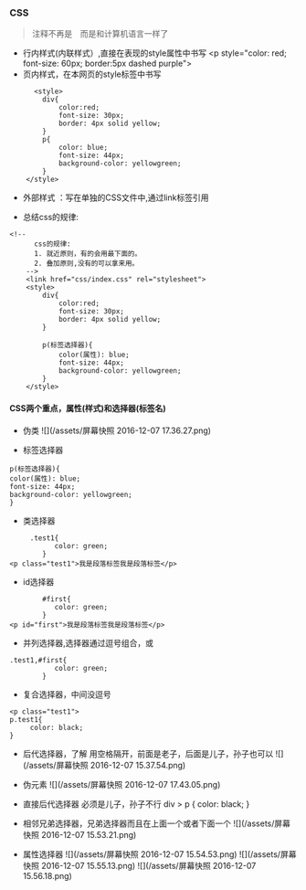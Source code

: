 ### CSS
> 注释不再是　<!-- 一段注释 -->而是和计算机语言一样了

- 行内样式(内联样式）,直接在表现的style属性中书写
  &lt;p style="color: red; font-size: 60px; border:5px dashed purple"&gt;
- 页内样式，在本网页的style标签中书写
```
      <style>
        div{
            color:red;
            font-size: 30px;
            border: 4px solid yellow;
        }
        p{
            color: blue;
            font-size: 44px;
            background-color: yellowgreen;
        }
    </style>
```
- 外部样式 ：写在单独的CSS文件中,通过link标签引用
<head>
<!--引用外部的样式-->
<link rel="stylesheet" href="css/index.css">
</head>

- 总结css的规律:
```
<!--
      css的规律:
      1. 就近原则，有的会用最下面的。
      2. 叠加原则,没有的可以拿来用。
    -->
    <link href="css/index.css" rel="stylesheet">
    <style>
        div{
            color:red;
            font-size: 30px;
            border: 4px solid yellow;
        }

        p(标签选择器){
            color(属性): blue;
            font-size: 44px;
            background-color: yellowgreen;
        }
    </style>
```
#### CSS两个重点，属性(样式)和选择器(标签名)
- 伪类
![](/assets/屏幕快照 2016-12-07 17.36.27.png)

- 标签选择器
```
p(标签选择器){
color(属性): blue;
font-size: 44px;
background-color: yellowgreen;
}
```
- 类选择器
```
     .test1{
           color: green;
        }
<p class="test1">我是段落标签我是段落标签</p>
```
- id选择器

```
        #first{
           color: green;
        }
<p id="first">我是段落标签我是段落标签</p>
```
- 并列选择器,选择器通过逗号组合，或

```
.test1,#first{
           color: green;
        }
```
- 复合选择器，中间没逗号
```
<p class="test1">
p.test1{
     color: black;
}
```
- 后代选择器，了解
  用空格隔开，前面是老子，后面是儿子，孙子也可以
![](/assets/屏幕快照 2016-12-07 15.37.54.png)

-  伪元素
![](/assets/屏幕快照 2016-12-07 17.43.05.png)

- 直接后代选择器 必须是儿子，孙子不行
div > p {
     color: black;
}

- 相邻兄弟选择器，兄弟选择器而且在上面一个或者下面一个
![](/assets/屏幕快照 2016-12-07 15.53.21.png) 

- 属性选择器
![](/assets/屏幕快照 2016-12-07 15.54.53.png)
![](/assets/屏幕快照 2016-12-07 15.55.13.png)
![](/assets/屏幕快照 2016-12-07 15.56.18.png)